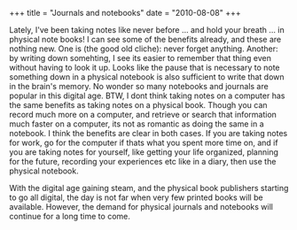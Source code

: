 +++
title = "Journals and notebooks"
date = "2010-08-08"
+++

Lately, I've been taking notes like never before … and hold your breath … in
physical note books! I can see some of the benefits already, and these are
nothing new. One is (the good old cliche): never forget anything. Another: by
writing down somehting, I see its easier to remember that thing even without
having to look it up. Looks like the pause that is necessary to note something
down in a physical notebook is also sufficient to write that down in the
brain's memory. No wonder so many notebooks and journals are popular in this
digital age. BTW, I dont think taking notes on a computer has the same
benefits as taking notes on a physical book. Though you can record much more
on a computer, and retrieve or search that information much faster on a
computer, its not as romantic as doing the same in a notebook. I think the
benefits are clear in both cases. If you are taking notes for work, go for the
computer if thats what you spent more time on, and if you are taking notes for
yourself, like getting your life organized, planning for the future, recording
your experiences etc like in a diary, then use the physical notebook.

  
With the digital age gaining steam, and the physical book publishers starting
to go all digital, the day is not far when very few printed books will be
available. However, the demand for physical journals and notebooks will
continue for a long time to come.

